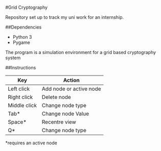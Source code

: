 #Grid Cryptography

Repository set up to track my uni work for an internship.

##Dependencies
* Python 3
* Pygame

The program is a simulation environment for a grid based cryptography system


##Instructions

Key          | Action 
---          | ------
Left click   | Add node or active node
Right click  | Delete node
Middle click | Change node type
Tab*         | Change node Value
Space*       | Recentre view
Q*           | Change node type

*requires an active node
